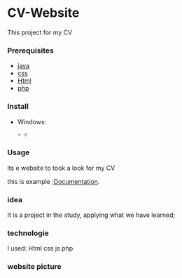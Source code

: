 
# CV-Website
 This project for my CV 

### Prerequisites


* [java](https://www.javascript.org/)
* [css](https://www.css.org/)
* [Html](https://www.Html.org/)
* [php](https://www.php.org/)

### Install

* Windows:

    ```powershell
    > # 
    ```

### Usage
its e website to took a look for my CV 


this is example ;[Documentation](https://colorlib.com/wp/resume-website-templates/).





### idea
It is a project in the study, applying what we have learned;
### technologie 
I used:
    Html
    css
    js
    php
 ### website picture


